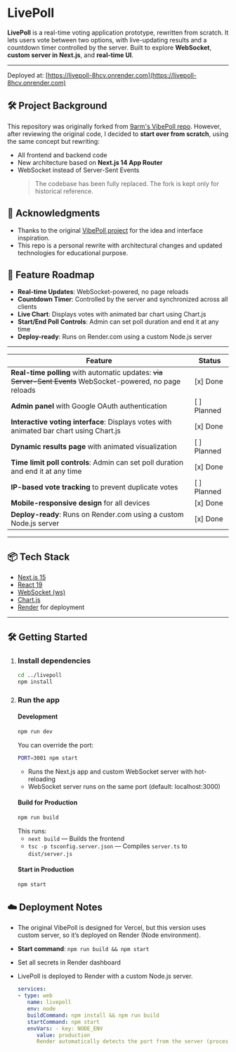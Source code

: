 # LivePoll

**LivePoll** is a real-time voting application prototype, rewritten from scratch. It lets users vote between two options, with live-updating results and a countdown timer controlled by the server. Built to explore **WebSocket**, **custom server in Next.js**, and **real-time UI**.

---
Deployed at: [https://livepoll-8hcv.onrender.com](https://livepoll-8hcv.onrender.com)

## 🛠️ Project Background

This repository was originally forked from [9arm's VibePoll repo](https://github.com/thananon/vibepoll).
However, after reviewing the original code, I decided to **start over from scratch**, using the same concept but rewriting:

- All frontend and backend code
- New architecture based on **Next.js 14 App Router**
- WebSocket instead of Server-Sent Events
  > The codebase has been fully replaced. The fork is kept only for historical reference.

## 🙌 Acknowledgments ##

- Thanks to the original [VibePoll project](https://www.youtube.com/watch?v=c8MVDTou5lw&t=575s) for the idea and interface inspiration.
- This repo is a personal rewrite with architectural changes and updated technologies for educational purpose.

## 🚀 Feature Roadmap

- **Real-time Updates**: WebSocket-powered, no page reloads
- **Countdown Timer**: Controlled by the server and synchronized across all clients
- **Live Chart**: Displays votes with animated bar chart using Chart.js
- **Start/End Poll Controls**: Admin can set poll duration and end it at any time
- **Deploy-ready**: Runs on Render.com using a custom Node.js server

---

| Feature                                                                                                     | Status      |
| ----------------------------------------------------------------------------------------------------------- | ----------- |
| **Real-time polling** with automatic updates: ~~via Server-Sent Events~~ WebSocket-powered, no page reloads | [x] Done    |
| **Admin panel** with Google OAuth authentication                                                            | [ ] Planned |
| **Interactive voting interface**: Displays votes with animated bar chart using Chart.js                     | [x] Done    |
| **Dynamic results page** with animated visualization                                                        | [ ] Planned |
| **Time limit poll controls**: Admin can set poll duration and end it at any time                            | [x] Done    |
| **IP-based vote tracking** to prevent duplicate votes                                                       | [ ] Planned |
| **Mobile-responsive design** for all devices                                                                | [x] Done    |
| **Deploy-ready**: Runs on Render.com using a custom Node.js server                                          | [x] Done    |

---

## 📦 Tech Stack

- [Next.js 15](https://nextjs.org/)
- [React 19](https://reactjs.org/)
- [WebSocket (ws)](https://github.com/websockets/ws)
- [Chart.js](https://www.chartjs.org/)
- [Render](https://render.com/) for deployment

---

## 🛠️ Getting Started

1. ### Install dependencies
   ```bash
   cd ../livepoll
   npm install
   ```
2. ### Run the app
   #### Development
   ```bash
   npm run dev
   ```
   You can override the port:
   ```bash
   PORT=3001 npm start
   ```
   - Runs the Next.js app and custom WebSocket server with hot-reloading
   - WebSocket server runs on the same port (default: localhost:3000)
   #### Build for Production
   ```bash
   npm run build
   ```
   This runs:
   - `next build` — Builds the frontend
   - `tsc -p tsconfig.server.json` — Compiles `server.ts` to `dist/server.js`
   #### Start in Production
   ```bash
   npm start
   ```

## ☁️ Deployment Notes ##
- The original VibePoll is designed for Vercel, but this version uses custom server, so it’s deployed on Render (Node environment).
- **Start command**: `npm run build && npm start`
- Set all secrets in Render dashboard
- LivePoll is deployed to Render with a custom Node.js server.

  ```yaml
  services:
  - type: web
     name: livepoll
     env: node
     buildCommand: npm install && npm run build
     startCommand: npm start
     envVars: - key: NODE_ENV
        value: production
        Render automatically detects the port from the server (process.env.PORT).
  ```

